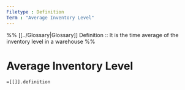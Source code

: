 ```yaml
---
Filetype : Definition
Term : "Average Inventory Level"
---
```

%%
[[../Glossary|Glossary]]
Definition :: It is the time average of the inventory level in a warehouse
%%

# Average Inventory Level

`=[[]].definition`